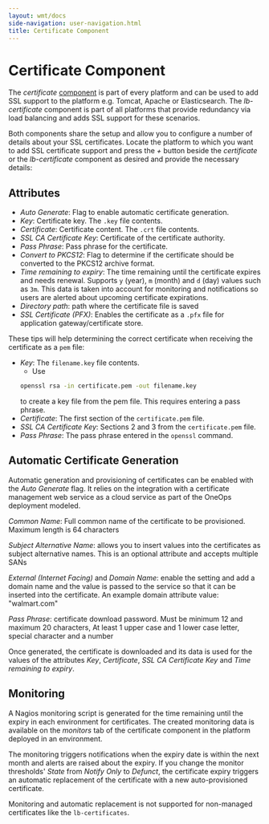 ```yaml
---
layout: wmt/docs
side-navigation: user-navigation.html
title: Certificate Component
---
```


# Certificate Component

The _certificate_ [component](./components.html) is part of every platform and
can be used to add SSL support to the platform e.g. Tomcat, Apache or
Elasticsearch. The _lb-certificate_ component is part of all platforms that
provide redundancy via load balancing and adds SSL support for these scenarios.

Both components share the setup and allow you to configure a number of details
about your SSL certificates. Locate the platform to which you want to add SSL
certificate support and press the _+_ button beside the _certificate_ or the
_lb-certificate_ component as desired and provide the necessary details:


## Attributes
* _Auto Generate_: Flag to enable automatic certificate generation.
* _Key_: Certificate key. The `.key` file contents.
* _Certificate_: Certificate content. The `.crt` file contents.
* _SSL CA Certificate Key_: Certificate of the certificate authority.
* _Pass Phrase_: Pass phrase for the certificate.
* _Convert to PKCS12_: Flag to determine if the certificate should be converted to the PKCS12 archive format.
* _Time remaining to expiry_: The time remaining until the certificate expires and needs renewal. Supports `y` (year),
`m` (month) and `d` (day) values such as `3m`. This data is taken into account for monitoring and notifications so users
are alerted about upcoming certificate expirations.
* _Directory path_: path where the certificate file is saved
* _SSL Certificate (PFX)_: Enables the certificate as a `.pfx` file for application gateway/certificate store.

These tips will help determining the correct certificate when receiving the
certificate as a `pem` file:

* _Key_: The `filename.key` file contents.
  * Use
  ```bash
  openssl rsa -in certificate.pem -out filename.key
  ```
  to create a key file from the pem file. This requires entering a pass phrase.
* _Certificate_: The first section of the `certificate.pem` file.
* _SSL CA Certificate Key_: Sections 2 and 3 from the `certificate.pem` file.
* _Pass Phrase_: The pass phrase entered in the `openssl` command.


## Automatic Certificate Generation

Automatic generation and provisioning of certificates can be enabled with the
_Auto Generate_ flag. It relies on the integration with a certificate management
web service as a cloud service as part of the OneOps deployment modeled.

_Common Name_: Full common name of the certificate to be provisioned. Maximum length is 64 characters<br/>

_Subject Alternative Name_: allows you to insert values into the certificates as
subject alternative names. This is an optional attribute and accepts
multiple SANs<br/>

_External (Internet Facing)_ and _Domain Name_: enable the setting and add a
domain name and the value is passed to the service so that it can be inserted
into the certificate. An example domain attribute value: "walmart.com"</br>

_Pass Phrase_: certificate download password. Must be minimum 12 and
maximum 20 characters, At least 1 upper case and 1 lower case letter, special
character and a number

Once generated, the certificate is downloaded and its data is used for the
values of the attributes _Key_, _Certificate_, _SSL CA Certificate Key_ and
_Time remaining to expiry_.

## Monitoring

A Nagios monitoring script is generated for the time remaining until the expiry
in each environment for certificates.  The created monitoring data is available
on the _monitors_ tab of the certificate component in the platform deployed in
an environment.

The monitoring triggers notifications when the expiry date is within the next
month and alerts are raised about the expiry. If you change the monitor
thresholds' _State_ from _Notify Only_ to _Defunct_, the certificate expiry
triggers an automatic replacement of the certificate with a new auto-provisioned
certificate.

Monitoring and automatic replacement is not supported for non-managed
certificates like the `lb-certificates`.
